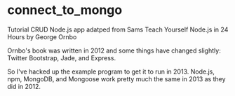 connect_to_mongo
================

Tutorial CRUD Node.js app adatped from Sams Teach Yourself Node.js in 24 Hours by George Ornbo

Ornbo's book was written in 2012 and some things have changed slightly: Twitter Bootstrap, Jade, and Express.

So I've hacked up the example program to get it to run in 2013. Node.js, npm, MongoDB, and Mongoose work pretty much the same in 2013 as they did in 2012.


